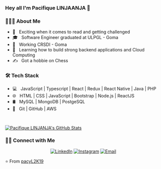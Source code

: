 
### Hey all I'm Pacifique LINJAANJA 👋

<h3> 👨🏻‍💻 About Me </h3>

- 🤔 &nbsp; Exciting when it comes to read and getting challenged
- 🎓 &nbsp; Software Engineer graduated at ULPGL - Goma 
- 💼 &nbsp; Working CRSDI - Goma  
- 🌱 &nbsp; Learning how to build strong backend applications and Cloud Computing
- ✍️ &nbsp; Got a hobbie on Chess 

<h3>🛠 Tech Stack</h3>

- 💻 &nbsp;  JavaScript | Typescript | React | Redux | React Native | Java | PHP
- 🌐 &nbsp; HTML | CSS | JavaScript | Bootstrap | Node.js | ReactJS
- 🛢 &nbsp; MySQL | MongoDB | PostgeSQL
- 🔧 &nbsp; Git | GitHub | AWS

<br/>

[![Pacifique LINJANJA's GitHub Stats](https://github-readme-stats.vercel.app/api?username=pacyL2K19&show_icons=true)](https://https://github.com/pacyL2K19)

<h3> 🤝🏻 Connect with Me </h3>

<p align="center">
<a href="https://www.linkedin.com/in/pacifique-linjanja-2a565517b/"><img alt="LinkedIn" src="https://img.shields.io/badge/LinkedIn-pacifique-linjanja-blue?style=flat-square&logo=linkedin"></a>
<a href="https://www.instagram.com/linjanjapacifique/"><img alt="Instagram" src="https://img.shields.io/badge/Instagram-linjanjapacifique__-blue?style=flat-square&logo=instagram"></a>
<a href="mailto:pacilinja2@gmail.com"><img alt="Email" src="https://img.shields.io/badge/Email-pacilinja2@gmail.com-blue?style=flat-square&logo=Microsoft%20outlook"></a>
</p>

⭐️ From [pacyL2K19](https://github.com/pacyL2K19)
